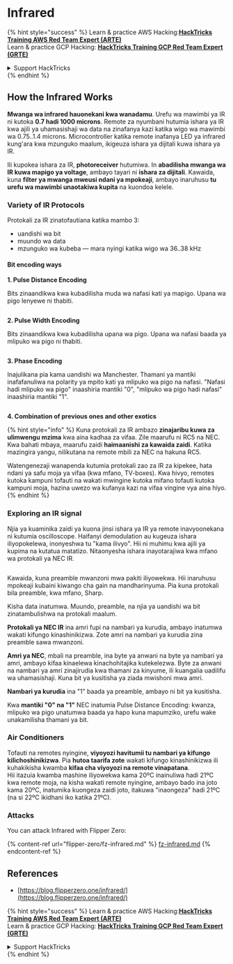 # Infrared

{% hint style="success" %}
Learn & practice AWS Hacking:<img src="/.gitbook/assets/arte.png" alt="" data-size="line">[**HackTricks Training AWS Red Team Expert (ARTE)**](https://training.hacktricks.xyz/courses/arte)<img src="/.gitbook/assets/arte.png" alt="" data-size="line">\
Learn & practice GCP Hacking: <img src="/.gitbook/assets/grte.png" alt="" data-size="line">[**HackTricks Training GCP Red Team Expert (GRTE)**<img src="/.gitbook/assets/grte.png" alt="" data-size="line">](https://training.hacktricks.xyz/courses/grte)

<details>

<summary>Support HackTricks</summary>

* Check the [**subscription plans**](https://github.com/sponsors/carlospolop)!
* **Join the** 💬 [**Discord group**](https://discord.gg/hRep4RUj7f) or the [**telegram group**](https://t.me/peass) or **follow** us on **Twitter** 🐦 [**@hacktricks\_live**](https://twitter.com/hacktricks\_live)**.**
* **Share hacking tricks by submitting PRs to the** [**HackTricks**](https://github.com/carlospolop/hacktricks) and [**HackTricks Cloud**](https://github.com/carlospolop/hacktricks-cloud) github repos.

</details>
{% endhint %}

## How the Infrared Works <a href="#how-the-infrared-port-works" id="how-the-infrared-port-works"></a>

**Mwanga wa infrared hauonekani kwa wanadamu**. Urefu wa mawimbi ya IR ni kutoka **0.7 hadi 1000 microns**. Remote za nyumbani hutumia ishara ya IR kwa ajili ya uhamasishaji wa data na zinafanya kazi katika wigo wa mawimbi wa 0.75..1.4 microns. Microcontroller katika remote inafanya LED ya infrared kung'ara kwa mzunguko maalum, ikigeuza ishara ya dijitali kuwa ishara ya IR.

Ili kupokea ishara za IR, **photoreceiver** hutumiwa. In **abadilisha mwanga wa IR kuwa mapigo ya voltage**, ambayo tayari ni **ishara za dijitali**. Kawaida, kuna **filter ya mwanga mweusi ndani ya mpokeaji**, ambayo inaruhusu **tu urefu wa mawimbi unaotakiwa kupita** na kuondoa kelele.

### Variety of IR Protocols <a href="#variety-of-ir-protocols" id="variety-of-ir-protocols"></a>

Protokali za IR zinatofautiana katika mambo 3:

* uandishi wa bit
* muundo wa data
* mzunguko wa kubeba — mara nyingi katika wigo wa 36..38 kHz

#### Bit encoding ways <a href="#bit-encoding-ways" id="bit-encoding-ways"></a>

**1. Pulse Distance Encoding**

Bits zinaandikwa kwa kubadilisha muda wa nafasi kati ya mapigo. Upana wa pigo lenyewe ni thabiti.

<figure><img src="../../.gitbook/assets/image (295).png" alt=""><figcaption></figcaption></figure>

**2. Pulse Width Encoding**

Bits zinaandikwa kwa kubadilisha upana wa pigo. Upana wa nafasi baada ya mlipuko wa pigo ni thabiti.

<figure><img src="../../.gitbook/assets/image (282).png" alt=""><figcaption></figcaption></figure>

**3. Phase Encoding**

Inajulikana pia kama uandishi wa Manchester. Thamani ya mantiki inafafanuliwa na polarity ya mpito kati ya mlipuko wa pigo na nafasi. "Nafasi hadi mlipuko wa pigo" inaashiria mantiki "0", "mlipuko wa pigo hadi nafasi" inaashiria mantiki "1".

<figure><img src="../../.gitbook/assets/image (634).png" alt=""><figcaption></figcaption></figure>

**4. Combination of previous ones and other exotics**

{% hint style="info" %}
Kuna protokali za IR ambazo **zinajaribu kuwa za ulimwengu mzima** kwa aina kadhaa za vifaa. Zile maarufu ni RC5 na NEC. Kwa bahati mbaya, maarufu zaidi **haimaanishi za kawaida zaidi**. Katika mazingira yangu, nilikutana na remote mbili za NEC na hakuna RC5.

Watengenezaji wanapenda kutumia protokali zao za IR za kipekee, hata ndani ya safu moja ya vifaa (kwa mfano, TV-boxes). Kwa hivyo, remotes kutoka kampuni tofauti na wakati mwingine kutoka mifano tofauti kutoka kampuni moja, hazina uwezo wa kufanya kazi na vifaa vingine vya aina hiyo.
{% endhint %}

### Exploring an IR signal

Njia ya kuaminika zaidi ya kuona jinsi ishara ya IR ya remote inavyoonekana ni kutumia oscilloscope. Haifanyi demodulation au kugeuza ishara iliyopokelewa, inonyeshwa tu "kama ilivyo". Hii ni muhimu kwa ajili ya kupima na kutatua matatizo. Nitaonyesha ishara inayotarajiwa kwa mfano wa protokali ya NEC IR.

<figure><img src="../../.gitbook/assets/image (235).png" alt=""><figcaption></figcaption></figure>

Kawaida, kuna preamble mwanzoni mwa pakiti iliyowekwa. Hii inaruhusu mpokeaji kubaini kiwango cha gain na mandharinyuma. Pia kuna protokali bila preamble, kwa mfano, Sharp.

Kisha data inatumwa. Muundo, preamble, na njia ya uandishi wa bit zinatambulishwa na protokali maalum.

**Protokali ya NEC IR** ina amri fupi na nambari ya kurudia, ambayo inatumwa wakati kifungo kinashinikizwa. Zote amri na nambari ya kurudia zina preamble sawa mwanzoni.

**Amri ya NEC**, mbali na preamble, ina byte ya anwani na byte ya nambari ya amri, ambayo kifaa kinaelewa kinachohitajika kutekelezwa. Byte za anwani na nambari ya amri zinajirudia kwa thamani za kinyume, ili kuangalia uadilifu wa uhamasishaji. Kuna bit ya kusitisha ya ziada mwishoni mwa amri.

**Nambari ya kurudia** ina "1" baada ya preamble, ambayo ni bit ya kusitisha.

Kwa **mantiki "0" na "1"** NEC inatumia Pulse Distance Encoding: kwanza, mlipuko wa pigo unatumwa baada ya hapo kuna mapumziko, urefu wake unakamilisha thamani ya bit.

### Air Conditioners

Tofauti na remotes nyingine, **viyoyozi havitumii tu nambari ya kifungo kilichoshinikizwa**. Pia **hutoa taarifa zote** wakati kifungo kinashinikizwa ili kuhakikisha kwamba **kifaa cha viyoyozi na remote vinapatana**.\
Hii itazuia kwamba mashine iliyowekwa kama 20ºC inainuliwa hadi 21ºC kwa remote moja, na kisha wakati remote nyingine, ambayo bado ina joto kama 20ºC, inatumika kuongeza zaidi joto, itakuwa "inaongeza" hadi 21ºC (na si 22ºC ikidhani iko katika 21ºC).

### Attacks

You can attack Infrared with Flipper Zero:

{% content-ref url="flipper-zero/fz-infrared.md" %}
[fz-infrared.md](flipper-zero/fz-infrared.md)
{% endcontent-ref %}

## References

* [https://blog.flipperzero.one/infrared/](https://blog.flipperzero.one/infrared/)

{% hint style="success" %}
Learn & practice AWS Hacking:<img src="/.gitbook/assets/arte.png" alt="" data-size="line">[**HackTricks Training AWS Red Team Expert (ARTE)**](https://training.hacktricks.xyz/courses/arte)<img src="/.gitbook/assets/arte.png" alt="" data-size="line">\
Learn & practice GCP Hacking: <img src="/.gitbook/assets/grte.png" alt="" data-size="line">[**HackTricks Training GCP Red Team Expert (GRTE)**<img src="/.gitbook/assets/grte.png" alt="" data-size="line">](https://training.hacktricks.xyz/courses/grte)

<details>

<summary>Support HackTricks</summary>

* Check the [**subscription plans**](https://github.com/sponsors/carlospolop)!
* **Join the** 💬 [**Discord group**](https://discord.gg/hRep4RUj7f) or the [**telegram group**](https://t.me/peass) or **follow** us on **Twitter** 🐦 [**@hacktricks\_live**](https://twitter.com/hacktricks\_live)**.**
* **Share hacking tricks by submitting PRs to the** [**HackTricks**](https://github.com/carlospolop/hacktricks) and [**HackTricks Cloud**](https://github.com/carlospolop/hacktricks-cloud) github repos.

</details>
{% endhint %}
